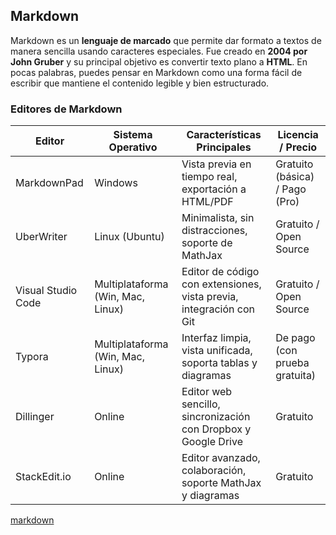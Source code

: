 ## Markdown

Markdown es un **lenguaje de marcado** que permite dar formato a textos de manera sencilla usando caracteres especiales. Fue creado en **2004 por John Gruber** y su principal objetivo es convertir texto plano a **HTML**. En pocas palabras, puedes pensar en Markdown como una forma fácil de escribir que mantiene el contenido legible y bien estructurado.

### Editores de Markdown

| Editor            | Sistema Operativo                 | Características Principales                                         | Licencia / Precio                     |
|-------------------|-----------------------------------|---------------------------------------------------------------------|---------------------------------------|
| MarkdownPad       | Windows                           | Vista previa en tiempo real, exportación a HTML/PDF                 | Gratuito (básica) / Pago (Pro)        |
| UberWriter        | Linux (Ubuntu)                    | Minimalista, sin distracciones, soporte de MathJax                  | Gratuito / Open Source                |
| Visual Studio Code| Multiplataforma (Win, Mac, Linux) | Editor de código con extensiones, vista previa, integración con Git | Gratuito / Open Source                |
| Typora            | Multiplataforma (Win, Mac, Linux) | Interfaz limpia, vista unificada, soporta tablas y diagramas        | De pago (con prueba gratuita)         |
| Dillinger         | Online                            | Editor web sencillo, sincronización con Dropbox y Google Drive      | Gratuito                              |
| StackEdit.io      | Online                            | Editor avanzado, colaboración, soporte MathJax y diagramas          | Gratuito                              |


[markdown](img/markdown_inte-1024x630.png)
